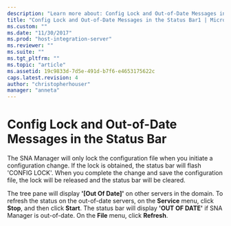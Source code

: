 ```yaml
---
description: "Learn more about: Config Lock and Out-of-Date Messages in the Status Bar"
title: "Config Lock and Out-of-Date Messages in the Status Bar1 | Microsoft Docs"
ms.custom: ""
ms.date: "11/30/2017"
ms.prod: "host-integration-server"
ms.reviewer: ""
ms.suite: ""
ms.tgt_pltfrm: ""
ms.topic: "article"
ms.assetid: 19c9833d-7d5e-491d-b7f6-e4653175622c
caps.latest.revision: 4
author: "christopherhouser"
manager: "anneta"
---
```

# Config Lock and Out-of-Date Messages in the Status Bar
The SNA Manager will only lock the configuration file when you initiate a configuration change. If the lock is obtained, the status bar will flash 'CONFIG LOCK'. When you complete the change and save the configuration file, the lock will be released and the status bar will be cleared.  
  
 The tree pane will display **'[Out Of Date]'** on other servers in the domain. To refresh the status on the out-of-date servers, on the **Service** menu, click **Stop**, and then click **Start**. The status bar will display **'OUT OF DATE'** if SNA Manager is out-of-date. On the **File** menu, click **Refresh**.
